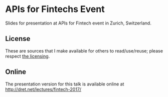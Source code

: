 # APIs for Fintechs Event

Slides for presentation at APIs for Fintech event in Zurich, Switzerland.


## License

These are sources that I make available for others to read/use/reuse; please respect [the licensing](../LICENSE).


## Online

The presentation version for this talk is available online at http://dret.net/lectures/fintech-2017/
